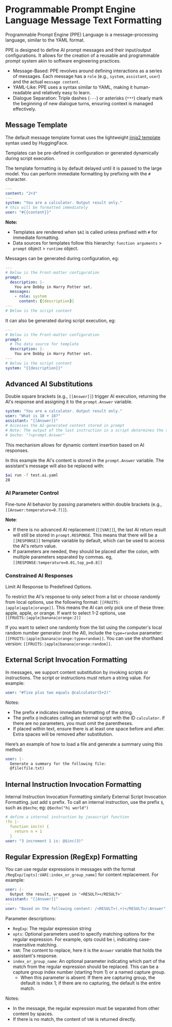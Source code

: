 # Programmable Prompt Engine Language Message Text Formatting

Programmable Prompt Engine (PPE) Language is a message-processing language, similar to the YAML format.

PPE is designed to define AI prompt messages and their input/output configurations. It allows for the creation of a reusable and programmable prompt system akin to software engineering practices.

* Message-Based: PPE revolves around defining interactions as a series of messages. Each message has a `role` (e.g., `system`, `assistant`, `user`) and the actual `message content`.
* YAML-Like: PPE uses a syntax similar to YAML, making it human-readable and relatively easy to learn.
* Dialogue Separation: Triple dashes (`---`) or asterisks (`***`) clearly mark the beginning of new dialogue turns, ensuring context is managed effectively.

## Message Template

The default message template format uses the lightweight [jinja2 template](https://en.wikipedia.org/wiki/Jinja_(template_engine)) syntax used by HuggingFace.

Templates can be pre-defined in configuration or generated dynamically during script execution.

The template formatting is by default delayed until it is passed to the large model. You can perform immediate formatting by prefixing with the `#` character.

```yaml
---
content: "2+3"
---
system: "You are a calculator. Output result only."
# this will be formatted immediately
user: "#{{content}}"
```

**Note:**

* Templates are rendered when `$AI` is called unless prefixed with `#` for immediate formatting.
* Data sources for templates follow this hierarchy: `function arguments` > `prompt` object > `runtime` object.

Messages can be generated during configuration, eg:

```yaml
---
# Below is the Front-matter configuration
prompt:
  description: |-
    You are Dobby in Harry Potter set.
  messages:
    - role: system
      content: {{description}}
---
# Below is the script content
```

It can also be generated during script execution, eg:

```yaml
---
# Below is the Front-matter configuration
prompt:
  # The data source for template
  description: |-
    You are Dobby in Harry Potter set.
---
# Below is the script content
system: "{{description}}"
```

## Advanced AI Substitutions

Double square brackets (e.g., `[[Answer]]`) trigger AI execution, returning the AI's response and assigning it to the `prompt.Answer` variable.

```yaml
system: "You are a calculator. Output result only."
user: "What is 10 + 18?"
assistant: "[[Answer]]"
# Accesses the AI-generated content stored in prompt
# Note: The output of the last instruction in a script determines the script's final return value, so `$echo` is not needed.
# $echo: "?=prompt.Answer"
```

This mechanism allows for dynamic content insertion based on AI responses.

In this example the AI's content is stored in the `prompt.Answer` variable. The assistant's message will also be replaced with:

```bash
$ai run -f test.ai.yaml
28
```

### AI Parameter Control

Fine-tune AI behavior by passing parameters within double brackets (e.g., `[[Answer:temperature=0.7]]`).

**Note**:

* If there is no advanced AI replacement (`[[VAR]]`), the last AI return result will still be stored in `prompt.RESPONSE`. This means that there will be a `[[RESPONSE]]` template variable by default, which can be used to access the AI's return value.
* If parameters are needed, they should be placed after the colon, with multiple parameters separated by commas. eg, `[[RESPONSE:temperature=0.01,top_p=0.8]]`

### Constrained AI Responses

Limit AI Response to Predefined Options.

To restrict the AI's response to only select from a list or choose randomly from local options, use the following format: `[[FRUITS: |apple|apple|orange]]`. This means the AI can only pick one of these three: apple, apple, or orange. If want to select 1-2 options, use `[[FRUITS:|apple|banana|orange:2]]`

If you want to select one randomly from the list using the computer's local random number generator (not the AI), include the `type=random` parameter: `[[FRUITS:|apple|banana|orange:type=random]]`. You can use the shorthand version: `[[FRUITS:|apple|banana|orange:random]]`.

## External Script Invocation Formatting

In messages, we support content substitution by invoking scripts or instructions. The script or instructions must return a string value. For example:

```yaml
user: "#five plus two equals @calculator(5+2)"
```

Notes:

* The prefix `#` indicates immediate formatting of the string.
* The prefix `@` indicates calling an external script with the ID `calculator`. if there are no parameters, you must omit the parentheses.
* If placed within text, ensure there is at least one space before and after. Extra spaces will be removed after substitution.

Here’s an example of how to load a file and generate a summary using this method:

```yaml
user: |-
  Generate a summary for the following file:
  @file(file.txt)
```

## Internal Instruction Invocation Formatting

Internal Instruction Invocation Formatting similarly External Script Invocation Formatting. just add `$` prefix. To call an internal instruction, use the prefix `$`, such as `@$echo`; eg: `@$echo("hi world")`

```yaml
# define a internal instruction by javascript function
!fn |-
  function inc(n) {
    return n + 1
  }
user: "3 increment 1 is: @$inc(3)"
```

## Regular Expression (RegExp) Formatting

You can use regular expressions in messages with the format `/RegExp/[opts]:VAR[:index_or_group_name]` for content replacement. For example:

```yaml
user: |-
  Output the result, wrapped in '<RESULT></RESULT>'
assistant: "[[Answer]]"
---
user: "Based on the following content: /<RESULT>(.+)</RESULT>/:Answer"
```

Parameter descriptions:

* `RegExp`: The regular expression string
* `opts`: Optional parameters used to specify matching options for the regular expression. For example, opts could be i, indicating case-insensitive matching.
* `VAR`: The content to replace, here it is the `Answer` variable that holds the assistant's response.
* `index_or_group_name`: An optional parameter indicating which part of the match from the regular expression should be replaced. This can be a capture group index number (starting from 1) or a named capture group.
  * When this parameter is absent: If there are capturing group, the default is index 1; if there are no capturing, the default is the entire match.

Notes:

* In the message, the regular expression must be separated from other content by spaces.
* If there is no match, the content of `VAR` is returned directly.
